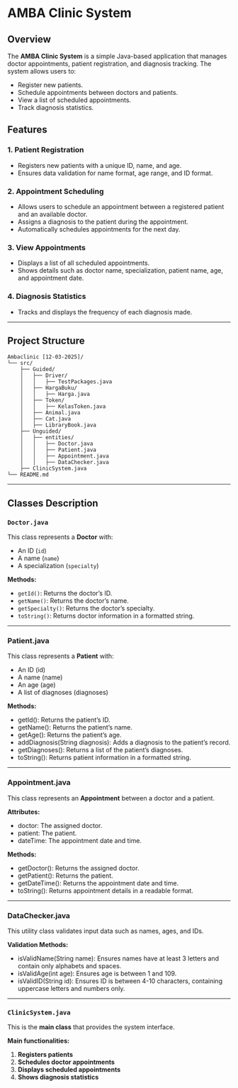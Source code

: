 # AMBA Clinic System

## Overview
The **AMBA Clinic System** is a simple Java-based application that manages doctor appointments, patient registration, and diagnosis tracking. The system allows users to:
- Register new patients.
- Schedule appointments between doctors and patients.
- View a list of scheduled appointments.
- Track diagnosis statistics.

## Features
### 1. Patient Registration  
- Registers new patients with a unique ID, name, and age.
- Ensures data validation for name format, age range, and ID format.

### 2. Appointment Scheduling  
- Allows users to schedule an appointment between a registered patient and an available doctor.
- Assigns a diagnosis to the patient during the appointment.
- Automatically schedules appointments for the next day.

### 3. View Appointments  
- Displays a list of all scheduled appointments.
- Shows details such as doctor name, specialization, patient name, age, and appointment date.

### 4. Diagnosis Statistics  
- Tracks and displays the frequency of each diagnosis made.

---

## Project Structure

```
Ambaclinic [12-03-2025]/
└── src/
    ├── Guided/
    │   ├── Driver/
    │   │   ├── TestPackages.java
    │   ├── HargaBuku/
    │   │   ├── Harga.java
    │   ├── Token/
    │   │   ├── KelasToken.java
    │   ├── Animal.java
    │   ├── Cat.java
    │   ├── LibraryBook.java
    ├── Unguided/
    │   ├── entities/
    │   │   ├── Doctor.java
    │   │   ├── Patient.java
    │   │   ├── Appointment.java
    │   │   ├── DataChecker.java
    ├── ClinicSystem.java
└── README.md

```

---

## Classes Description

### `Doctor.java`
This class represents a **Doctor** with:
- An ID (`id`)
- A name (`name`)
- A specialization (`specialty`)

**Methods:**
- `getId()`: Returns the doctor’s ID.
- `getName()`: Returns the doctor’s name.
- `getSpecialty()`: Returns the doctor’s specialty.
- `toString()`: Returns doctor information in a formatted string.

---

### Patient.java
This class represents a **Patient** with:
- An ID (id)
- A name (name)
- An age (age)
- A list of diagnoses (diagnoses)

**Methods:**
- getId(): Returns the patient’s ID.
- getName(): Returns the patient’s name.
- getAge(): Returns the patient’s age.
- addDiagnosis(String diagnosis): Adds a diagnosis to the patient’s record.
- getDiagnoses(): Returns a list of the patient’s diagnoses.
- toString(): Returns patient information in a formatted string.

---

### Appointment.java
This class represents an **Appointment** between a doctor and a patient.

**Attributes:**
- doctor: The assigned doctor.
- patient: The patient.
- dateTime: The appointment date and time.

**Methods:**
- getDoctor(): Returns the assigned doctor.
- getPatient(): Returns the patient.
- getDateTime(): Returns the appointment date and time.
- toString(): Returns appointment details in a readable format.

---

### DataChecker.java
This utility class validates input data such as names, ages, and IDs.

**Validation Methods:**
- isValidName(String name): Ensures names have at least 3 letters and contain only alphabets and spaces.
- isValidAge(int age): Ensures age is between 1 and 109.
- isValidID(String id): Ensures ID is between 4-10 characters, containing uppercase letters and numbers only.

---

### `ClinicSystem.java`
This is the **main class** that provides the system interface.

**Main functionalities:**
1. **Registers patients**
2. **Schedules doctor appointments**
3. **Displays scheduled appointments**
4. **Shows diagnosis statistics**
